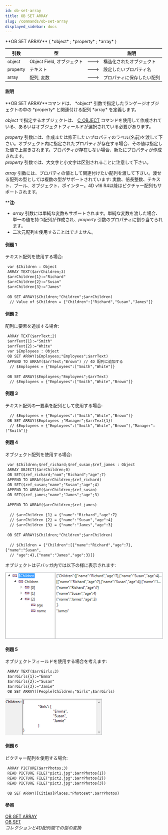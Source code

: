 ```yaml
---
id: ob-set-array
title: OB SET ARRAY
slug: /commands/ob-set-array
displayed_sidebar: docs
---
```


<!--REF #_command_.OB SET ARRAY.Syntax-->**OB SET ARRAY** ( *object* ; *property* ; *array* )<!-- END REF-->
<!--REF #_command_.OB SET ARRAY.Params-->
| 引数 | 型 |  | 説明 |
| --- | --- | --- | --- |
| object | Object Field, オブジェクト | &#x1F852; | 構造化されたオブジェクト |
| property | テキスト | &#x1F852; | 設定したいプロパティ名 |
| array | 配列, 変数 | &#x1F852; | プロパティに保存したい配列 |

<!-- END REF-->

#### 説明 

<!--REF #_command_.OB SET ARRAY.Summary-->**OB SET ARRAY**コマンドは、 *object* 引数で指定したランゲージオブジェクトの中の *property* と関連付ける配列 *array* を定義します。<!-- END REF-->

*object* で指定するオブジェクトは、 [C\_OBJECT](c-object.md) コマンドを使用して作成されている、あるいはオブジェクトフィールドが選択されている必要があります。

*property* 引数には、作成または修正したいプロパティのラベル(名前)を渡して下さい。オブジェクト内に指定されたプロパティが存在する場合、その値は指定した値で上書きされます。プロパティが存在しない場合、新たにプロパティが作成されます。  
*property* 引数では、大文字と小文字は区別されることに注意して下さい。

*array* 引数には、プロパティの値として関連付けたい配列を渡して下さい。渡せる配列の型としては複数の型がサポートされています: 実数、倍長整数、テキスト、ブール、オブジェクト、ポインター。4D v16 R4以降はピクチャー配列もサポートされます。

****注:** 

* *array* 引数には単純な変数もサポートされます。単純な変数を渡した場合、単一の値を持つ配列が作成され、*property* 引数のプロパティに割り当てられます。
* 二次元配列を使用することはできません。

#### 例題 1 

テキスト配列を使用する場合:

```4d
 var $Children : Object
 ARRAY TEXT($arrChildren;3)
 $arrChildren{1}:="Richard"
 $arrChildren{2}:="Susan"
 $arrChildren{3}:="James"
 
 OB SET ARRAY($Children;"Children";$arrChildren)
  // Value of $Children = {"Children":["Richard","Susan","James"]}
```

#### 例題 2 

配列に要素を追加する場合:

```4d
 ARRAY TEXT($arrText;2)
 $arrText{1}:="Smith"
 $arrText{2}:="White"
 var $Employees : Object
 OB SET ARRAY($Employees;"Employees";$arrText)
 APPEND TO ARRAY($arrText;"Brown") // 4D 配列に追加する
  // $Employees = {"Employees":["Smith","White"]}
 
 OB SET ARRAY($Employees;"Employees";$arrText)
  // $Employees = {"Employees":["Smith","White","Brown"]}
```

#### 例題 3 

テキスト配列の一要素を配列として使用する場合:

```4d
  // $Employees = {"Employees":["Smith","White","Brown"]}
 OB SET ARRAY($Employees ;"Manager";$arrText{1})
  // $Employees = {"Employees":["Smith","White","Brown"],"Manager":["Smith"]}
```

#### 例題 4 

オブジェクト配列を使用する場合:

```4d
 var $Children;$ref_richard;$ref_susan;$ref_james : Object
 ARRAY OBJECT($arrChildren;0)
 OB SET($ref_richard;"nom";"Richard";"age";7)
 APPEND TO ARRAY($arrChildren;$ref_richard)
 OB SET($ref_susan;"name";"Susan";"age";4)
 APPEND TO ARRAY($arrChildren;$ref_susan)
 OB SET($ref_james;"name";"James";"age";3)
 
 APPEND TO ARRAY($arrChildren;$ref_james)
 
  // $arrChildren {1} = {"name":"Richard","age":7}
  // $arrChildren {2} = {"name":"Susan","age":4}
  // $arrChildren {3} = {"name":"James","age":3}
 
 OB SET ARRAY($Children;"Children";$arrChildren)
 
  // $Children = {"Children":[{"name":"Richard","age":7},{"name":"Susan",
  // "age":4},{"name":"James","age":3}]}
```

オブジェクトはデバッガ内では以下の様に表示されます:

![](../assets/en/commands/pict1211436.en.png)

#### 例題 5 

オブジェクトフィールドを使用する場合を考えます:

```4d
 ARRAY TEXT($arrGirls;3)
 $arrGirls{1}:="Emma"
 $arrGirls{2}:="Susan"
 $arrGirls{3}:="Jamie"
 OB SET ARRAY([People]Children;"Girls";$arrGirls)
```

![](../assets/en/commands/pict1899097.en.png)

#### 例題 6 

ピクチャー配列を使用する場合:

```4d
 ARRAY PICTURE($arrPhotos;3)
 READ PICTURE FILE("pict1.jpg";$arrPhotos{1})
 READ PICTURE FILE("pict2.jpg";$arrPhotos{2})
 READ PICTURE FILE("pict3.jpg";$arrPhotos{3})
 
 OB SET ARRAY([Cities]Places;"Photoset";$arrPhotos)
```

#### 参照 

[OB GET ARRAY](ob-get-array.md)  
[OB SET](ob-set.md)  
*コレクションと4D配列間での型の変換*  